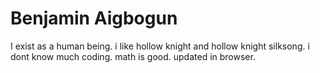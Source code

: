 # Benjamin Aigbogun
I exist as a human being. i like hollow knight and hollow knight silksong. i dont know much coding. math is good. updated in browser.